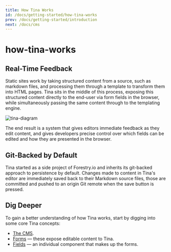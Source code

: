 ```yaml
---
title: How Tina Works
id: /docs/getting-started/how-tina-works
prev: /docs/getting-started/introduction
next: /docs/cms
---
```


# how-tina-works

## Real-Time Feedback

Static sites work by taking structured content from a source, such as markdown files, and processing them through a template to transform them into HTML pages. Tina sits in the middle of this process, exposing this structured content directly to the end-user via form fields in the browser, while simultaneously passing the same content through to the templating engine.

![tina-diagram](https://github.com/taylorux/tinacms.org/tree/ec3e5c1e5736454379815f45595441bd79d85a2d/img/how_tina_works_asset.png)

The end result is a system that gives editors immediate feedback as they edit content, and gives developers precise control over which fields can be edited and how they are presented in the browser.

## Git-Backed by Default

Tina started as a side project of Forestry.io and inherits its git-backed approach to persistence by default. Changes made to content in Tina's editor are immediately saved back to their Markdown source files, those are committed and pushed to an origin Git remote when the save button is pressed.

## Dig Deeper

To gain a better understanding of how Tina works, start by digging into some core Tina concepts:

* [The CMS](https://tinacms.org/docs/cms).
* [Forms](https://tinacms.org/docs/forms) — these expose editable content to Tina.
* [Fields](https://tinacms.org/docs/fields) — an individual component that makes up the forms.

